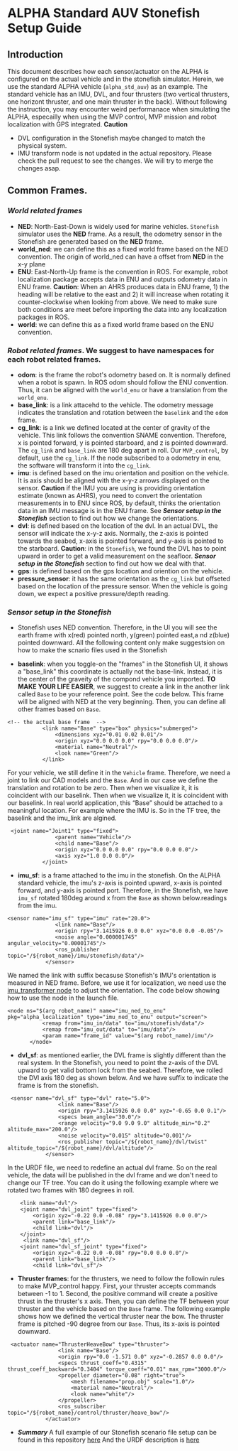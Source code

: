 # ALPHA Standard AUV Stonefish Setup Guide

## Introduction
This document describes how each sensor/actuator on the ALPHA is configured on the actual vehicle and in the stonefish simulator. Herein, we use the standard ALPHA vehicle (`alpha_std_auv`) as an example. The standard vehicle has an IMU, DVL, and four thrusters (two vertical thrusters, one horizont thruster, and one main thruster in the back).
Without following the instruction, you may encounter weird performanace when simulating the ALPHA, especailly when using the MVP control, MVP mission and robot localization with GPS integrated.
**Caution**
- DVL configuration in the Stonefish maybe changed to match the physical system.
- IMU transform node is not updated in the actual repository. Please check the pull request to see the changes. We will try to merge the changes asap.

## Common Frames.
### ***World related frames***
- **NED**: North-East-Down is widely used for marine vehicles. `Stonefish` simulator uses the **NED** frame. As a result, the odometry sensor in the Stonefish are generated based on the **NED** frame. 
- **world_ned**: we can define this as a fixed world frame based on the NED convention. The origin of world_ned can have a offset from **NED** in the x-y plane
- **ENU**: East-North-Up frame is the convention in ROS. For example, robot localization package accepts data in ENU and outputs odometry data in ENU frame. **Caution**: When an AHRS produces data in ENU frame, 1) the heading will be relative to the east and 2) it will increase when rotating it counter-clockwise when looking from above. We need to make sure both conditions are meet before importing the data into any localization packages in ROS.
- **world**: we can define this as a fixed world frame based on the ENU convention.

### ***Robot related frames***. We suggest to have namespaces for each robot related frames.
- **odom**: is the frame the robot's odometry based on. It is normally defined when a robot is spawn. In ROS odom should follow the ENU convention. Thus, it can be aligned with the `world_enu` or have a translation from the `world_enu`.
- **base_link**: is a link attacehd to the vehicle. The odometry message indicates the translation and rotation between the `baselink` and the `odom` frame.
-  **cg_link**: is a link we defined located at the center of gravity of the vehicle. This link follows the convention SNAME convention. Therefore, x is pointed forward, y is pointed starboard, and z is pointed downward. The `cg_link` and `base_link` are 180 deg apart in roll. Our `MVP_control`, by default, use the `cg_link`. If the node subscribed to a odometry in enu, the software will transform it into the `cg_link`.
- **imu**: is defined based on the imu orientation and position on the vehicle. It is axis should be aligned with the x-y-z arrows displayed on the sensor. **Caution** if the IMU you are using is providing orientation estimate (known as AHRS), you need to convert the orientation measurements in to ENU since ROS, by default, thinks the orientation data in an IMU message is in the ENU frame. See ***Sensor setup in the Stonefish*** section to find out how we change the orientations.
- **dvl**: is defined based on the location of the dvl. In an actual DVL, the sensor will indicate the x-y-z axis. Normally, the z-axis is pointed towards the seabed, x-axis is pointed forward, and y-axis is pointed to the starboard. **Caution**: in the `Stonefish`, we found the DVL has to point upward in order to get a valid measurement on the seafloor. ***Sensor setup in the Stonefish*** section to find out how we deal with that. 
- **gps**: is defined based on the gps location and oriention on the vehicle. 
- **pressure_sensor**: it has the same orientation as the `cg_link` but offseted based on the location of the pressure sensor. When the vehicle is going down, we expect a positive pressure/depth reading.

### ***Sensor setup in the Stonefish*** ###
- Stonefish uses NED convention. Therefore, in the UI you will see the earth frame with x(red) pointed north, y(green) pointed east,a nd z(blue) pointed downward. All the following content only make suggestsion on how to make the scnario files used in the Stonefish

- **baselink**: when you  toggle-on the "frames" in the Stonefish UI, it shows a "base_link" this coordinate is actually not the base-link. Instead, it is the center of the graveity of the compond vehicle you imported. **TO MAKE YOUR LIFE EASIER**, we suggest to create a link in the another link called `Base` to be your reference point. See the code below. This frame will be aligned with NED at the very beginning. Then, you can define all other frames based on `Base`.

```
<!-- the actual base frame  -->
           <link name="Base" type="box" physics="submerged">
               <dimensions xyz="0.01 0.02 0.01"/>
               <origin xyz="0.0 0.0 0.0" rpy="0.0 0.0 0.0"/>
               <material name="Neutral"/>
               <look name="Green"/>
           </link>
```
For your vehicle, we still define it in the `Vehicle` frame. Therefore, we need a joint to link our CAD models and the `Base`. And in our case we define the translation and rotation to be zero. Then when we visualize it, it is coincident with our baselink. Then when we visualize it, it is coincident with our baselink. In real world application, this “Base” should be attached to a meaningful location. For example where the IMU is. So in the TF tree, the baselink and the imu_link are algined.

```
 <joint name="Joint1" type="fixed">
               <parent name="Vehicle"/>
               <child name="Base"/>
               <origin xyz="0.0 0.0 0.0" rpy="0.0 0.0 0.0"/>
               <axis xyz="1.0 0.0 0.0"/>
           </joint>
```

- **imu_sf**: is a frame attached to the imu in the stonefish. On the ALPHA standard vehicle, the imu's z-axis is pointed upward, x-axis is pointed forward, and y-axis is pointed port. Therefore, in the Stonefish, we have `imu_sf` rotated 180deg around x from the `Base` as shown below.readings from the imu.
```
<sensor name="imu_sf" type="imu" rate="20.0">
               <link name="Base"/>
               <origin rpy="3.1415926 0.0 0.0" xyz="0.0 0.0 -0.05"/>
               <noise angle="0.000001745" angular_velocity="0.00001745"/>
               <ros_publisher topic="/${robot_name}/imu/stonefish/data"/>
            </sensor>
```

 We named the link with suffix becasuse Stonefish's IMU's orientation is measured in NED frame. Before, we use it for localization, we need use the [imu_transformer node](https://github.com/uri-ocean-robotics/alpha_core/blob/noetic-devel/alpha_localization/src/imu_ned_enu.cpp) to adjust the orientation. The code below showing how to use the node in the launch file.
 ```
 <node ns="$(arg robot_name)" name="imu_ned_to_enu" pkg="alpha_localization" type="imu_ned_to_enu" output="screen">
            <remap from="imu_in/data" to="imu/stonefish/data"/>
            <remap from="imu_out/data" to="imu/data"/>
            <param name="frame_id" value="$(arg robot_name)/imu"/>
        </node>
 ```
- **dvl_sf**: as mentioned earlier, the DVL frame is slightly different than the real system. In the Stonefish, you need to point the z-axis of the DVL upward to get valid bottom lock from the seabed. Therefore, we rolled the DVl axis 180 deg as shown below. And we have suffix to indicate the frame is from the stonefish.
```
 <sensor name="dvl_sf" type="dvl" rate="5.0">
                <link name="Base"/>
                <origin rpy="3.1415926 0.0 0.0" xyz="-0.65 0.0 0.1"/>
                <specs beam_angle="30.0"/>
                <range velocity="9.0 9.0 9.0" altitude_min="0.2" altitude_max="200.0"/>
                <noise velocity="0.015" altitude="0.001"/>
                <ros_publisher topic="/${robot_name}/dvl/twist" altitude_topic="/${robot_name}/dvl/altitude"/>
            </sensor>
```
In the URDF file, we need to redefine an actual dvl frame. So on the real vehicle, the data will be published in the dvl frame and we don't need to change our TF tree. You can do it using the following example where we rotated two frames with 180 degrees in roll.
```
    <link name="dvl"/>
    <joint name="dvl_joint" type="fixed">
        <origin xyz="-0.22 0.0 -0.08" rpy="3.1415926 0.0 0.0"/>
        <parent link="base_link"/>
        <child link="dvl"/>
    </joint>
     <link name="dvl_sf"/>
    <joint name="dvl_sf_joint" type="fixed">
        <origin xyz="-0.22 0.0 -0.08" rpy="0.0 0.0 0.0"/>
        <parent link="base_link"/>
        <child link="dvl_sf"/>
```

- **Thruster frames**: for the thrusters, we need to follow the followin rules to make MVP_control happy. First, your thruster accepts commands between -1 to 1. Second, the positive command will create a positive thrust in the thruster's x axis. Then, you can define the TF between your thruster and the vehicle based on the `Base` frame. The following example shows how we defined the vertical thruster near the bow. The thruster frame is pitched -90 degree from our `Base`. Thus, its x-axis is pointed downward.
```
 <actuator name="ThrusterHeaveBow" type="thruster">
                <link name="Base"/>
                <origin rpy="0.0 -1.571 0.0" xyz="-0.2857 0.0 0.0"/>
                <specs thrust_coeff="0.4315" thrust_coeff_backward="0.3404" torque_coeff="0.01" max_rpm="3000.0"/>
                <propeller diameter="0.08" right="true">
                    <mesh filename="prop.obj" scale="1.0"/>
                    <material name="Neutral"/>
                    <look name="white"/>
                </propeller>
                <ros_subscriber topic="/${robot_name}/control/thruster/heave_bow"/>
            </actuator>
```

- ***Summary***
A full example of our Stonefish scenario file setup can be found in this repository [here](https://github.com/GSO-soslab/alpha_std_auv/blob/noetic-devel/alpha_std_stonefish/description/alpha_std.scn.xacro)
And the URDF description is [here](https://github.com/GSO-soslab/alpha_std_auv/blob/noetic-devel/alpha_std_description/urdf/base.urdf.xacro)
